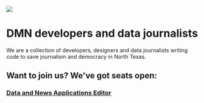 ![](http://res.dallasnews.com/resrsc/images/gl-Logos/dnLogoBLK.png)

# DMN developers and data journalists

We are a collection of developers, designers and data journalists writing code to save journalism and democracy in North Texas.

## Want to join us? We've got seats open:

### [Data and News Applications Editor](editor.md)
